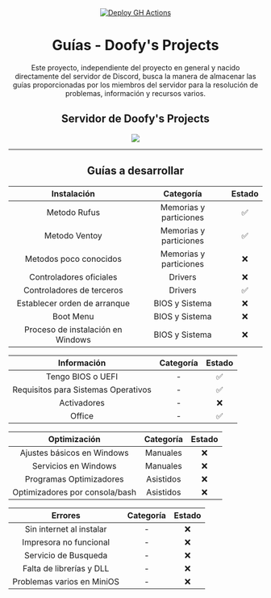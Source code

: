 <div align="center">
  <a href="https://github.com/doofysP/GuiasDP/actions">
  <img src="https://github.com/doofysP/GuiasDP/actions/workflows/deploy.yml/badge.svg" alt="Deploy GH Actions"></img>
  </a>
</div>

<div align="center">
  <h1>Guías - Doofy's Projects</h1>


Este proyecto, independiente del proyecto en general y nacido directamente del servidor de Discord, busca la manera de almacenar las guías proporcionadas por los miembros del servidor para la resolución de problemas, información y recursos varios.
</div>


<div align="center">
  <h2>Servidor de Doofy's Projects</h2>
  <a href="https://discord.gg/QA6mujKXhX" target="_blank"><img src="https://invidget.switchblade.xyz/QA6mujKXhX/?language=es"></a>
</div>

---

<div align="center">
  <h2>Guías a desarrollar</h2>


|         Instalación          |       Categoría        |        Estado      |
|:----------------------------:|:----------------------:|:------------------:|
| Metodo Rufus                 | Memorias y particiones | :white_check_mark: |
| Metodo Ventoy                | Memorias y particiones | :white_check_mark: |
| Metodos poco conocidos       | Memorias y particiones | :x:                |
| Controladores oficiales      | Drivers                | :x:                |
| Controladores de terceros    | Drivers                | :white_check_mark: |
| Establecer orden de arranque | BIOS y Sistema         | :x:                |
| Boot Menu                    | BIOS y Sistema         | :x:                |
| Proceso de instalación en Windows | BIOS y Sistema    | :x:                |


|             Información             |  Categoría  |        Estado      |
|:-----------------------------------:|:-----------:|:------------------:|
| Tengo BIOS o UEFI                   | -           | :white_check_mark: |
| Requisitos para Sistemas Operativos | -           | :white_check_mark: |
| Activadores                         | -           | :x:                |
| Office                              | -           | :white_check_mark: |


|         Optimización           |  Categoría  | Estado |
|:------------------------------:|:-----------:|:------:|
| Ajustes básicos en Windows     | Manuales    | :x:    |
| Servicios en Windows           | Manuales    | :x:    |
| Programas Optimizadores        | Asistidos   | :x:    |
| Optimizadores por consola/bash | Asistidos   | :x:    |


|           Errores          |  Categoría  | Estado |
|:--------------------------:|:-----------:|:------:|
| Sin internet al instalar   | -           | :x:    |
| Impresora no funcional     | -           | :x:    |
| Servicio de Busqueda       | -           | :x:    |
| Falta de librerías y DLL   | -           | :x:    |
| Problemas varios en MiniOS | -           | :x:    |

</div>